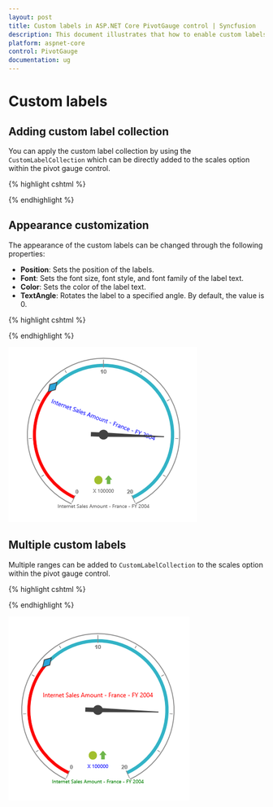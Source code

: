 ```yaml
---
layout: post
title: Custom labels in ASP.NET Core PivotGauge control | Syncfusion
description: This document illustrates that how to enable custom labels and its functionalities in ASP.NET Core PivotGauge control
platform: aspnet-core
control: PivotGauge
documentation: ug
---
```


# Custom labels

## Adding custom label collection

You can apply the custom label collection by using the `CustomLabelCollection` which can be directly added to the scales option within the pivot gauge control.

{% highlight cshtml %}

<ej-pivot-gauge id="PivotGauge1">
    <e-scales>
        <e-circular-scales>
            <e-custom-label-collections>
                <e-circular-custom-labels>
                    <e-custom-position x="180" y="290"></e-custom-position>
                </e-circular-custom-labels>
            </e-custom-label-collections>
        </e-circular-scales>
    </e-scales>
</ej-pivot-gauge>

{% endhighlight %}

## Appearance customization

The appearance of the custom labels can be changed through the following properties:

* **Position**: Sets the position of the labels.
* **Font**: Sets the font size, font style, and font family of the label text.
* **Color**: Sets the color of the label text.
* **TextAngle**: Rotates the label to a specified angle. By default, the value is 0.

{% highlight cshtml %}

<ej-pivot-gauge id="PivotGauge1">
    <e-scales>
        <e-circular-scales>
            <e-custom-label-collections>
                <e-circular-custom-labels color="blue" text-angle="20">
                    <e-custom-position x="180" y="320"></e-custom-position>
                    <e-custom-font size="12px" font-family="Segoe UI" font-style="Normal"></e-custom-font>
                </e-circular-custom-labels>
            </e-custom-label-collections>
        </e-circular-scales>
    </e-scales>
</ej-pivot-gauge>

{% endhighlight %}

![Custom label customization in ASP NET Core pivot gauge control](Custom-Label_images/AppearanceCustomization.png) 

## Multiple custom labels

Multiple ranges can be added to `CustomLabelCollection` to the scales option within the pivot gauge control.

{% highlight cshtml %}

<ej-pivot-gauge id="PivotGauge1">
    <e-scales>
        <e-circular-scales>
            <e-custom-label-collections>
                <e-circular-custom-labels color="red">
                    <e-custom-position x="180" y="150"></e-custom-position>
                    <e-custom-font size="12px" font-family="Segoe UI" font-style="Normal"></e-custom-font>
                </e-circular-custom-labels>
                <e-circular-custom-labels color="green">
                    <e-custom-position x="180" y="320"></e-custom-position>
                    <e-custom-font size="10px" font-family="Segoe UI" font-style="Normal"></e-custom-font>
                </e-circular-custom-labels>
                <e-circular-custom-labels color="blue">
                    <e-custom-position x="180" y="290"></e-custom-position>
                    <e-custom-font size="10px" font-family="Segoe UI" font-style="Normal"></e-custom-font>
                </e-circular-custom-labels>
            </e-custom-label-collections>
        </e-circular-scales>
    </e-scales>
</ej-pivot-gauge>

{% endhighlight %}

![Multiple custom labels in ASP NET Core pivot gauge control](Custom-Label_images/MultipleCustomLabels.png) 